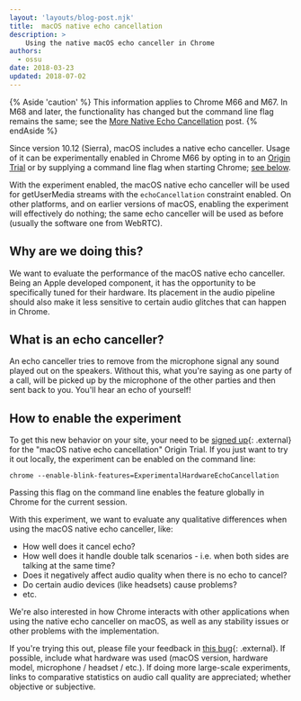 ```yaml
---
layout: 'layouts/blog-post.njk'
title:  macOS native echo cancellation
description: >
    Using the native macOS echo canceller in Chrome
authors:
  - ossu
date: 2018-03-23 
updated: 2018-07-02
---
```


{% Aside 'caution' %}
This information applies to Chrome M66 and M67. In M68 and later, the
functionality has changed but the command line flag remains the same; see the
[More Native Echo Cancellation](https://developers.google.com/web/updates/2018/06/more-native-echo-cancellation)
post.
{% endAside %}


Since version 10.12 (Sierra), macOS includes a native echo canceller. Usage of
it can be experimentally enabled in Chrome M66 by opting in to an [Origin
Trial](https://bit.ly/OriginTrials) or by supplying a command line flag when
starting Chrome; [see below](#heading-experiment).

With the experiment enabled, the macOS native echo canceller will be used for
getUserMedia streams with the `echoCancellation` constraint enabled. On other
platforms, and on earlier versions of macOS, enabling the experiment will
effectively do nothing; the same echo canceller will be used as before (usually
the software one from WebRTC).

## Why are we doing this?

We want to evaluate the performance of the macOS native echo canceller. Being an
Apple developed component, it has the opportunity to be specifically tuned for
their hardware. Its placement in the audio pipeline should also make it less
sensitive to certain audio glitches that can happen in Chrome.

## What is an echo canceller?

An echo canceller tries to remove from the microphone signal any sound played
out on the speakers. Without this, what you're saying as one party of a call,
will be picked up by the microphone of the other parties and then sent back to
you. You'll hear an echo of yourself!

## How to enable the experiment

To get this new behavior on your site, your need to be [signed
up](http://bit.ly/OriginTrialSignup){: .external} for the "macOS native echo
cancellation" Origin Trial. If you just want to try it out locally, the
experiment can be enabled on the command line:

```shell
chrome --enable-blink-features=ExperimentalHardwareEchoCancellation
```

Passing this flag on the command line enables the feature globally in Chrome for
the current session.

With this experiment, we want to evaluate any qualitative differences when using
the macOS native echo canceller, like:

* How well does it cancel echo?
* How well does it handle double talk scenarios - i.e. when both sides are
  talking at the same time?
* Does it negatively affect audio quality when there is no echo to cancel?
* Do certain audio devices (like headsets) cause problems?
* etc.

We're also interested in how Chrome interacts with other applications when using
the native echo canceller on macOS, as well as any stability issues or other
problems with the implementation.

If you're trying this out, please file your feedback in [this
bug](https://bugs.chromium.org/p/chromium/issues/detail?id=822667){: .external}.
If possible, include what hardware was used (macOS version, hardware model,
microphone / headset / etc.). If doing more large-scale experiments, links to
comparative statistics on audio call quality are appreciated; whether objective
or subjective.


